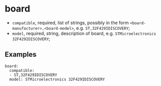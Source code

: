 board
=====

- `compatible`, required, list of strings, possibly in the form `<board-manufacturer>,<board-model>`, e.g.
`ST,32F429IDISCOVERY`;
- `model`, required, string, description of board, e.g. `STMicroelectronics 32F429IDISCOVERY`;

Examples
--------

```
board:
  compatible:
  - ST,32F429IDISCOVERY
  model: STMicroelectronics 32F429IDISCOVERY
```
